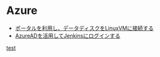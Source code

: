 # Azure

* [ポータルを利用し、データディスクをLinuxVMに接続する](https://docs.microsoft.com/ja-jp/azure/virtual-machines/linux/attach-disk-portal)
* [AzureADを活用してJenkinsにログインする](09_Cloud_Document_01)  

[test](09_Cloud/test-document)